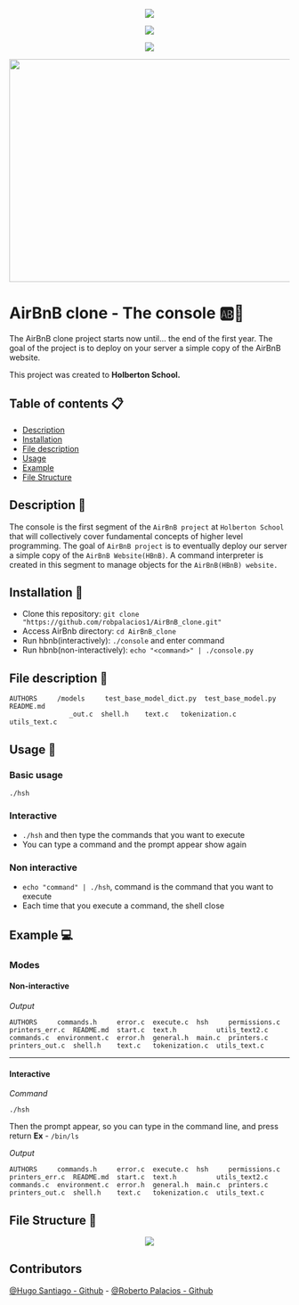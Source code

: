 <p align="center"><img src= "https://i.imgur.com/pPylOWm.png"/></p>
<p align="center"><img src= "https://i.imgur.com/g6EWbCf.png"/></p>
<p align="center"><img src= "https://i.imgur.com/oRxrmyJ.png"/></p>
<p align="center"><img src= "https://media.itsnicethat.com/original_images/563b97a87fa44cff9d001760.gif" width="600" height="400"/></p>


# AirBnB clone - The console :ab::rocket:
The AirBnB clone project starts now until… the end of the first year. The goal of the project is to deploy on your server a simple copy of the AirBnB website. 

This project was created to **Holberton School.**

## Table of contents :clipboard:

 - [Description](https://github.com/robpalacios1/AirBnB_clone/#description-triangular_ruler)
 - [Installation](https://github.com/robpalacios1/AirBnB_clone/#installation-floppy_disk)
 - [File description](https://github.com/robpalacios1/AirBnB_clone/blob/master/README.md#file-description-file_folder)
 - [Usage](https://github.com/davixcky/simple_shell#usage-hammer)
 - [Example](https://github.com/davixcky/simple_shell#example-computer)
 - [File Structure](https://github.com/davixcky/simple_shell#file-structure-file_folder)

## Description :triangular_ruler:

The console is the first segment of the `AirBnB project` at `Holberton School` that will collectively cover fundamental concepts of higher level programming. The goal of `AirBnB project` is to eventually deploy our server a simple copy of the `AirBnB Website(HBnB)`. A command interpreter is created in this segment to manage objects for the `AirBnB(HBnB) website.`

## Installation :floppy_disk:
 - Clone this repository: `git clone "https://github.com/robpalacios1/AirBnB_clone.git"`
 - Access AirBnb directory: `cd AirBnB_clone`
 - Run hbnb(interactively): `./console` and enter command
 - Run hbnb(non-interactively): `echo "<command>" | ./console.py`
 
## File description :file_folder: 
```
AUTHORS     /models     test_base_model_dict.py  test_base_model.py   README.md          
               _out.c  shell.h    text.c   tokenization.c  utils_text.c
```

## Usage :hammer:

### Basic usage
`./hsh`

### Interactive

 - `./hsh` and then type the commands that you want to execute
 - You can type a command and the prompt appear show again

### Non interactive 

 - `echo "command" | ./hsh`, command is the command that you want to execute
 - Each time that you execute a command, the shell close

## Example :computer:

### Modes

#### Non-interactive

*Output*
```
AUTHORS     commands.h     error.c  execute.c  hsh     permissions.c  printers_err.c  README.md  start.c  text.h          utils_text2.c
commands.c  environment.c  error.h  general.h  main.c  printers.c     printers_out.c  shell.h    text.c   tokenization.c  utils_text.c
```
<hr>

#### Interactive
*Command*
```
./hsh
```
Then the prompt appear, so you can type in the command line, and press return
**Ex** - `/bin/ls`

*Output*
```
AUTHORS     commands.h     error.c  execute.c  hsh     permissions.c  printers_err.c  README.md  start.c  text.h          utils_text2.c
commands.c  environment.c  error.h  general.h  main.c  printers.c     printers_out.c  shell.h    text.c   tokenization.c  utils_text.c
```

## File Structure :file_folder:

<p align="center"> 
<img src = "hhttps://i.imgur.com/c5lYRnU.png" />
</p>

## Contributors  
[@Hugo Santiago - Github](https://github.com/hfsantiago) - [@Roberto Palacios - Github](https://github.com/robpalacios1) 
